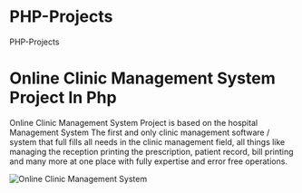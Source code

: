 # PHP-Projects
PHP-Projects


# Online Clinic Management System Project In Php
Online Clinic Management System Project is based on the hospital Management System The first and only clinic management software / system that full fills all needs in the clinic management field, all things like managing the reception printing the prescription, patient record, bill printing and many more at one place with fully expertise and error free operations.



![Online Clinic Management System](https://user-images.githubusercontent.com/32854050/87803549-e7336500-c852-11ea-8aec-2a9449b745da.jpg)
